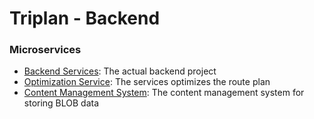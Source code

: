 # Triplan - Backend

### Microservices

- [Backend Services](https://gitlab.lrz.de/seba-master-2022/team-05/prototype/-/tree/main/backend/services): The actual backend project
- [Optimization Service](https://gitlab.lrz.de/seba-master-2022/team-05/prototype/-/tree/main/backend/optimization): The services optimizes the route plan
- [Content Management System](https://gitlab.lrz.de/seba-master-2022/team-05/prototype/-/tree/main/backend/cms): The content management system for storing BLOB data
